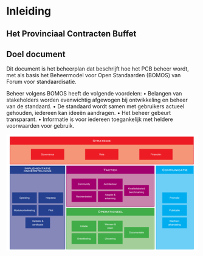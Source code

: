 # Inleiding


## Het Provinciaal Contracten Buffet


## Doel document
Dit document is het beheerplan dat beschrijft hoe het PCB beheer wordt, met als basis het Beheermodel voor Open Standaarden (BOMOS) van Forum voor standaardisatie. 

Beheer volgens BOMOS heeft de volgende voordelen:
•	Belangen van stakeholders worden evenwichtig afgewogen bij ontwikkeling en beheer van de standaard.
•	De standaard wordt samen met gebruikers actueel gehouden, iedereen kan ideeën aandragen.
•	Het beheer gebeurt transparant.
•	Informatie is voor iedereen toegankelijk met heldere voorwaarden voor gebruik.
 
 ![Activiteitendiagram van Beheermodel voor Open Standaarden (BOMOS) van Forum voor standaardisatie](./media/bomos.png)




